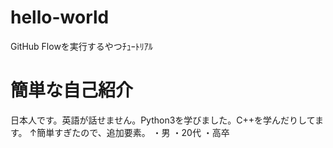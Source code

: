# hello-world
GitHub Flowを実行するやつﾁｭｰﾄﾘｱﾙ
# 簡単な自己紹介
日本人です。英語が話せません。Python3を学びました。C++を学んだりしてます。
↑簡単すぎたので、追加要素。
・男
・20代
・高卒
